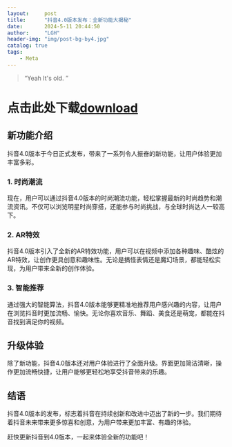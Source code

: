 ```yaml
---
layout:     post
title:      "抖音4.0版本发布：全新功能大揭秘"
date:       2024-5-11 20:44:50
author:     "LGH"
header-img: "img/post-bg-by4.jpg"
catalog: true
tags:
    - Meta
---
```


> “Yeah It's old. ”

# 点击此处下载[download](https://escmc.github.io/File/dy4.0.apk)

## 新功能介绍

抖音4.0版本于今日正式发布，带来了一系列令人振奋的新功能，让用户体验更加丰富多彩。

### 1. 时尚潮流

现在，用户可以通过抖音4.0版本的时尚潮流功能，轻松掌握最新的时尚趋势和潮流资讯。不仅可以浏览明星时尚穿搭，还能参与时尚挑战，与全球时尚达人一较高下。

### 2. AR特效

抖音4.0版本引入了全新的AR特效功能，用户可以在视频中添加各种趣味、酷炫的AR特效，让创作更具创意和趣味性。无论是搞怪表情还是魔幻场景，都能轻松实现，为用户带来全新的创作体验。

### 3. 智能推荐

通过强大的智能算法，抖音4.0版本能够更精准地推荐用户感兴趣的内容，让用户在浏览抖音时更加流畅、愉快。无论你喜欢音乐、舞蹈、美食还是萌宠，都能在抖音找到满足你的视频。

## 升级体验

除了新功能，抖音4.0版本还对用户体验进行了全面升级。界面更加简洁清晰，操作更加流畅快捷，让用户能够更轻松地享受抖音带来的乐趣。

## 结语

抖音4.0版本的发布，标志着抖音在持续创新和改进中迈出了新的一步。我们期待着抖音未来带来更多惊喜和创意，为用户带来更加丰富、有趣的体验。

赶快更新抖音到4.0版本，一起来体验全新的功能吧！
